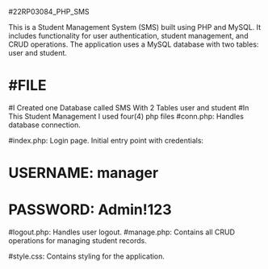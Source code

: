 #22RP03084_PHP_SMS

This is a Student Management System (SMS) built using PHP and MySQL. It includes functionality for user authentication, student management, and CRUD operations. The application uses a MySQL database with two tables: user and student.

#FILE
=====
#I Created one Database called SMS With 2 Tables user and student 
#In This Student Management I used four(4) php files 
#conn.php: Handles database connection. 

#index.php: Login page. Initial entry point with credentials:
 # USERNAME: manager 
 # PASSWORD: Admin!123 
  
#logout.php: Handles user logout. 
#manage.php: Contains all CRUD operations for managing student records. 

#style.css: Contains styling for the application.

